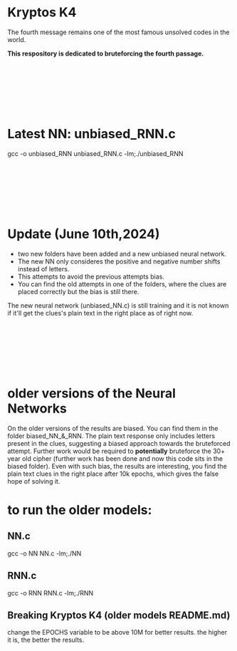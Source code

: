 # Kryptos K4

The fourth message remains one of the most famous unsolved codes in the world. 

**This respository is dedicated to bruteforcing the fourth passage.**

<br>
<br>
<br>
<br>
<br>
<br>

# Latest NN: unbiased_RNN.c 

gcc -o unbiased_RNN unbiased_RNN.c -lm;./unbiased_RNN

<br>
<br>
<br>
<br>
<br>
<br>

# Update (June 10th,2024)

- two new folders have been added and a new unbiased neural network. 
- The new NN only consideres the positive and negative number shifts instead of letters.
- This attempts to avoid the previous attempts bias.
- You can find the old attempts in one of the folders, where the clues are placed correctly but the bias is still there.

The new neural network (unbiased_NN.c) is still training and it is not known if it'll get the clues's plain text in the right place as of right now.

<br>
<br>
<br>
<br>
<br>
<br>

# older versions of the Neural Networks

On the older versions of the results are biased. You can find them in the folder biased_NN_&_RNN. The plain text response only includes letters present in the clues, suggesting a biased approach towards the bruteforced attempt. Further work would be required to **potentially** bruteforce the 30+ year old cipher (further work has been done and now this code sits in the biased folder). Even with such bias, the results are interesting, you find the plain text clues in the right place after 10k epochs, which gives the false hope of solving it. 

# to run the older models:

## NN.c
gcc -o NN NN.c -lm;./NN

## RNN.c
gcc -o RNN RNN.c -lm;./RNN

## Breaking Kryptos K4 (older models README.md)

change the EPOCHS variable to be above 10M for better results. the higher it is, the better the results.

